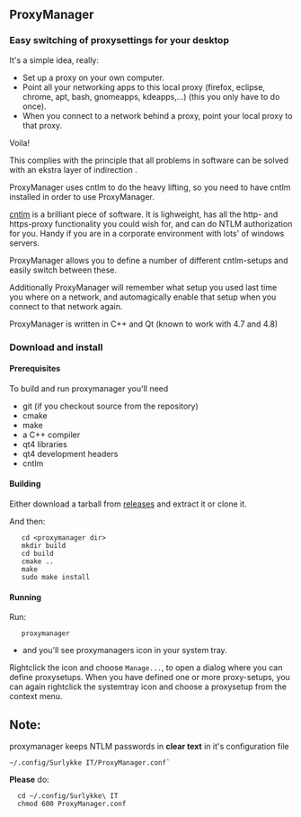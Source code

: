 ## ProxyManager

### Easy switching of proxysettings for your desktop

It's a simple idea, really:

* Set up a proxy on your own computer. 
* Point all your networking apps to this local proxy (firefox, eclipse, chrome, apt, bash, gnomeapps, kdeapps,...) (this you only have to do once). 
* When you connect to a network behind a proxy, point your local proxy to that proxy.

Voila!

This complies with the principle that all problems in software can be solved with an ekstra layer of indirection .

ProxyManager uses cntlm to do the heavy lifting, so you need to have cntlm installed in order to use ProxyManager.

[cntlm](http://cntlm.sourceforge.net/) is a brilliant piece of software. It is lighweight, has all the http- and https-proxy functionality you could wish for, and can do NTLM authorization for you. Handy if you are in a corporate environment with lots' of windows servers.

ProxyManager allows you to define a number of different cntlm-setups and easily switch between these.

Additionally ProxyManager will remember what setup you used last time you where on a network, and automagically enable that setup when you connect to that network again. 

ProxyManager is written in C++ and Qt (known to work with 4.7 and 4.8)

### Download and install

#### Prerequisites

To build and run proxymanager you'll need

  * git (if you checkout source from the repository)
  * cmake
  * make 
  * a C++ compiler
  * qt4 libraries
  * qt4 development headers
  * cntlm
 
#### Building

Either download a tarball from [releases](https://github.com/surlykke/proxymanager/releases) and extract it or clone it.

And then:

```
   cd <proxymanager dir>
   mkdir build
   cd build
   cmake ..
   make
   sudo make install
```

#### Running

Run:

```
   proxymanager
```

- and you'll see proxymanagers icon in your system tray.

Rightclick the icon and choose ```Manage...```, to open a dialog where you can define proxysetups. When you have defined one or more proxy-setups, you can again rightclick the systemtray icon and choose a proxysetup from the context menu.

## Note:

proxymanager keeps NTLM passwords in **clear text** in it's configuration file 

```
~/.config/Surlykke IT/ProxyManager.conf`
```


**Please** do:

```
  cd ~/.config/Surlykke\ IT
  chmod 600 ProxyManager.conf
```
